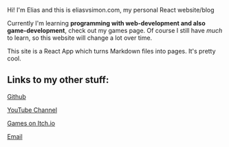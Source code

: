 Hi! I'm Elias and this is eliasvsimon.com, my personal React website/blog

Currently I'm learning **programming with web-development and also game-development**, check out my games page.
Of course I still have *much* to learn, so this website will change a lot over time.

This site is a React App which turns Markdown files into pages. It's pretty cool.

## Links to my other stuff:

[Github](https://github.com/EliasVincent)

[YouTube Channel](https://www.youtube.com/channel/UCqHdyJTEdBcqa2J4EvLi5gA)

[Games on Itch.io](https://riesyeti.itch.io)

[Email](mailto:riesyeti@outlook.de)